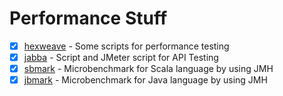 # Performance Stuff

* [X] [hexweave](./hexweave) - Some scripts for performance testing
* [X] [jabba](./jabba) - Script and JMeter script for API Testing
* [X] [sbmark](./sbmark) - Microbenchmark for Scala language by using JMH  
* [X] [jbmark](./jbmark) - Microbenchmark for Java language by using JMH  
